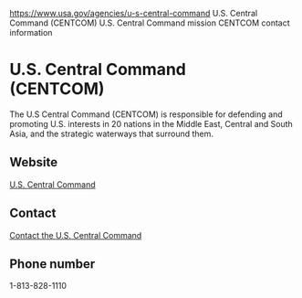 

https://www.usa.gov/agencies/u-s-central-command
U.S. Central Command (CENTCOM)
U.S. Central Command mission
CENTCOM contact information

U.S. Central Command  
(CENTCOM)  
==============================

The U.S Central Command (CENTCOM) is responsible for defending and promoting U.S. interests in 20 nations in the Middle East, Central and South Asia, and the strategic waterways that surround them.

Website  
-------

[U.S. Central Command](https://www.centcom.mil/)

Contact  
-------

[Contact the U.S. Central Command](https://www.centcom.mil/CONTACT/)

Phone number  
------------

1-813-828-1110

